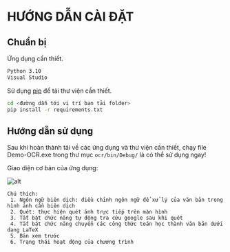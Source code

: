 # HƯỚNG DẪN CÀI ĐẶT

## Chuẩn bị

Ứng dụng cần thiết.
```bash
Python 3.10
Visual Studio
```

Sử dụng [pip](https://pip.pypa.io/en/stable/) để tải thư viện cần thiết.

```bash
cd <đường dẫn tới vị trí bạn tải folder>
pip install -r requirements.txt 
```

## Hướng dẫn sử dụng

Sau khi hoàn thành tải về các ứng dụng và thư viện cần thiết, chạy file Demo-OCR.exe trong thư mục ```ocr/bin/Debug/``` là có thể sử dụng ngay!

Giao diện cơ bản của ứng dụng:

![alt](https://i.imgur.com/nlcslV5.png)

```
Chú thích: 
 1.	Ngôn ngữ biên dịch: điều chỉnh ngôn ngữ để xử lý của văn bản trong hình ảnh cần biên dịch
 2.	Quét: thực hiện quét ảnh trực tiếp trên màn hình
 3.	Tắt bật chức năng tự động tra cứu google sau khi quét
 4.	Tắt bật chức năng chuyển các công thức toán học thành văn bản dưới dạng LaTeX
 5.	Bản xem trước
 6.	Trạng thái hoạt động của chương trình

```
